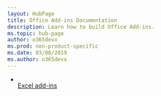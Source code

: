 ```yaml
---
layout: HubPage
title: Office Add-ins Documentation
description: Learn how to build Office Add-ins.
ms.topic: hub-page
author: o365devx
ms.prod: non-product-specific
ms.date: 03/08/2019
ms.author: o365devx
---
```

<div id="main" class="v2">
    <div class="container">
        <ul class="cardsY panelContent featuredContent">
            <li>
                <a href="/add-ins/quickstarts/excel-quickstart-jquery">
                    <div class="cardSize">
                        <div class="cardPadding">
                            <div class="card">
                                <div class="cardImageOuter">
                                    <div class="cardImage">
                                        <img data-hoverimage="images/index/ExcelLogoColor.svg" alt="" />
                                    </div>
                                </div>
                                <div class="cardText">
                                    <span class="likeAnH3">Excel add-ins</span>
                                </div>
                            </div>
                        </div>
                    </div>
                </a>
            </li>
        </ul>
    </div>
</div>
